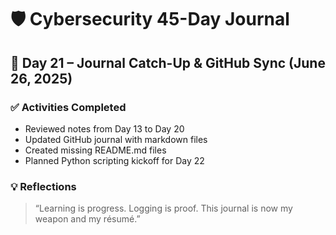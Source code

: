 # 🛡️ Cybersecurity 45-Day Journal  
## 📅 Day 21 – Journal Catch-Up & GitHub Sync (June 26, 2025)

### ✅ Activities Completed
- Reviewed notes from Day 13 to Day 20
- Updated GitHub journal with markdown files
- Created missing README.md files
- Planned Python scripting kickoff for Day 22

### 💡 Reflections
> “Learning is progress. Logging is proof. This journal is now my weapon and my résumé.”
